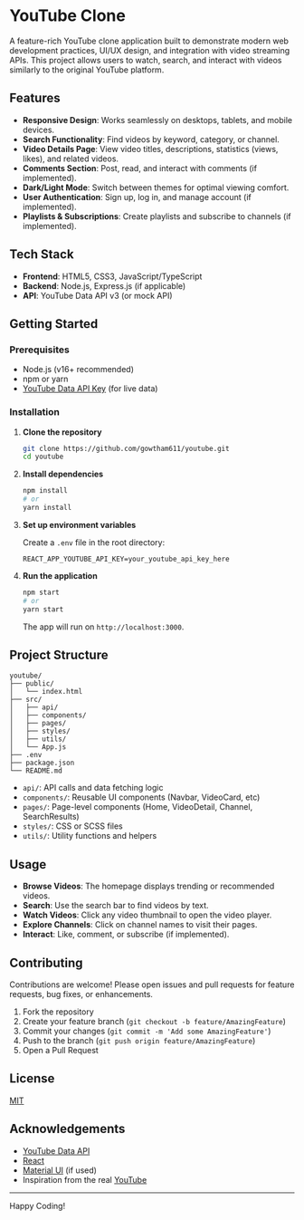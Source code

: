 # YouTube Clone

A feature-rich YouTube clone application built to demonstrate modern web development practices, UI/UX design, and integration with video streaming APIs. This project allows users to watch, search, and interact with videos similarly to the original YouTube platform.

## Features

- **Responsive Design**: Works seamlessly on desktops, tablets, and mobile devices.
- **Search Functionality**: Find videos by keyword, category, or channel.
- **Video Details Page**: View video titles, descriptions, statistics (views, likes), and related videos.
- **Comments Section**: Post, read, and interact with comments (if implemented).
- **Dark/Light Mode**: Switch between themes for optimal viewing comfort.
- **User Authentication**: Sign up, log in, and manage account (if implemented).
- **Playlists & Subscriptions**: Create playlists and subscribe to channels (if implemented).

## Tech Stack

- **Frontend**: HTML5, CSS3, JavaScript/TypeScript
- **Backend**: Node.js, Express.js (if applicable)
- **API**: YouTube Data API v3 (or mock API)


## Getting Started

### Prerequisites

- Node.js (v16+ recommended)
- npm or yarn
- [YouTube Data API Key](https://console.developers.google.com/) (for live data)

### Installation

1. **Clone the repository**
    ```bash
    git clone https://github.com/gowtham611/youtube.git
    cd youtube
    ```

2. **Install dependencies**
    ```bash
    npm install
    # or
    yarn install
    ```

3. **Set up environment variables**

    Create a `.env` file in the root directory:
    ```
    REACT_APP_YOUTUBE_API_KEY=your_youtube_api_key_here
    ```

4. **Run the application**
    ```bash
    npm start
    # or
    yarn start
    ```

    The app will run on `http://localhost:3000`.

## Project Structure

```
youtube/
├── public/
│   └── index.html
├── src/
│   ├── api/
│   ├── components/
│   ├── pages/
│   ├── styles/
│   ├── utils/
│   └── App.js
├── .env
├── package.json
└── README.md
```

- `api/`: API calls and data fetching logic
- `components/`: Reusable UI components (Navbar, VideoCard, etc)
- `pages/`: Page-level components (Home, VideoDetail, Channel, SearchResults)
- `styles/`: CSS or SCSS files
- `utils/`: Utility functions and helpers

## Usage

- **Browse Videos**: The homepage displays trending or recommended videos.
- **Search**: Use the search bar to find videos by text.
- **Watch Videos**: Click any video thumbnail to open the video player.
- **Explore Channels**: Click on channel names to visit their pages.
- **Interact**: Like, comment, or subscribe (if implemented).

## Contributing

Contributions are welcome! Please open issues and pull requests for feature requests, bug fixes, or enhancements.

1. Fork the repository
2. Create your feature branch (`git checkout -b feature/AmazingFeature`)
3. Commit your changes (`git commit -m 'Add some AmazingFeature'`)
4. Push to the branch (`git push origin feature/AmazingFeature`)
5. Open a Pull Request

## License

[MIT](LICENSE)

## Acknowledgements

- [YouTube Data API](https://developers.google.com/youtube/v3)
- [React](https://react.dev/)
- [Material UI](https://mui.com/) (if used)
- Inspiration from the real [YouTube](https://youtube.com)

---

Happy Coding!
